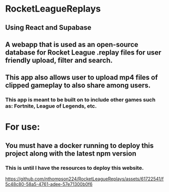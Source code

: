 # RocketLeagueReplays

## Using React and Supabase

## A webapp that is used as an open-source database for Rocket League .replay files for user friendly upload, filter and search.
## This app also allows user to upload mp4 files of clipped gameplay to also share among users.

### This app is meant to be built on to include other games such as: Fortnite, League of Legends, etc.

# For use:
## You must have a docker running to deploy this project along with the latest npm version
### This is until I have the resources to deploy this website.

https://github.com/nthompson224/RocketLeagueReplays/assets/61722541/f5c48c80-58a5-4761-adee-57e71300b0f6
